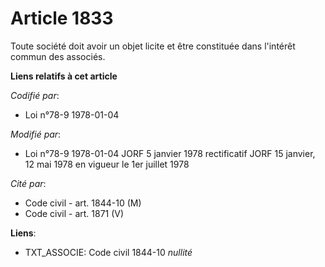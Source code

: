 # Article 1833

Toute société doit avoir un objet licite et être constituée dans l'intérêt commun des associés.

**Liens relatifs à cet article**

_Codifié par_:

  - Loi n°78-9 1978-01-04

_Modifié par_:

  - Loi n°78-9 1978-01-04 JORF 5 janvier 1978 rectificatif JORF 15 janvier, 12 mai 1978 en vigueur le 1er juillet 1978

_Cité par_:

  - Code civil - art. 1844-10 (M)
  - Code civil - art. 1871 (V)

**Liens**:

  - TXT_ASSOCIE: Code civil 1844-10 *nullité*
